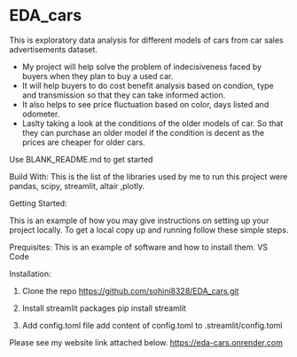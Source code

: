 # EDA_cars
This is exploratory data analysis for different models of cars from car sales advertisements dataset.

* My project will help solve the problem of indecisiveness faced by buyers when they plan to buy a used car.
* It will help buyers to do cost benefit analysis based on condion, type and transmission so that they can take informed action. 
* It also helps to see price fluctuation based on color, days listed and odometer. 
* Laslty taking a look at the conditions of the older models of car. So that they can purchase an older model if the condition is decent as the prices are cheaper for older cars.

Use BLANK_README.md to get started

Build With:
This is the list of the libraries used by me to run this project were pandas, scipy, streamlit, altair ,plotly.

Getting Started:

This is an example of how you may give instructions on setting up your project locally. To get a local copy up and running follow these simple steps.

Prequisites:
This is an example of software and how to install them.
 VS Code 

Installation:

1. Clone the repo 
https://github.com/sohini8328/EDA_cars.git

2. Install streamlit packages
pip install streamlit

3. Add config.toml file
add content of config.toml to .streamlit/config.toml


Please see my website link attached below.
https://eda-cars.onrender.com

